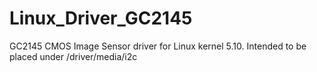 # Linux_Driver_GC2145
GC2145 CMOS Image Sensor driver for Linux kernel 5.10.
Intended to be placed under /driver/media/i2c
